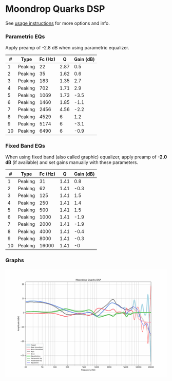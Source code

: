 # Moondrop Quarks DSP
See [usage instructions](https://github.com/jaakkopasanen/AutoEq#usage) for more options and info.

### Parametric EQs
Apply preamp of -2.8 dB when using parametric equalizer.

|   # | Type    |   Fc (Hz) |    Q |   Gain (dB) |
|-----|---------|-----------|------|-------------|
|   1 | Peaking |        22 | 2.87 |         0.5 |
|   2 | Peaking |        35 | 1.62 |         0.6 |
|   3 | Peaking |       183 | 1.35 |         2.7 |
|   4 | Peaking |       702 | 1.71 |         2.9 |
|   5 | Peaking |      1069 | 1.73 |        -3.5 |
|   6 | Peaking |      1460 | 1.85 |        -1.1 |
|   7 | Peaking |      2456 | 4.56 |        -2.2 |
|   8 | Peaking |      4529 | 6    |         1.2 |
|   9 | Peaking |      5174 | 6    |        -3.1 |
|  10 | Peaking |      6490 | 6    |        -0.9 |

### Fixed Band EQs
When using fixed band (also called graphic) equalizer, apply preamp of **-2.0 dB** (if available) and set gains manually with these parameters.

|   # | Type    |   Fc (Hz) |    Q |   Gain (dB) |
|-----|---------|-----------|------|-------------|
|   1 | Peaking |        31 | 1.41 |         0.8 |
|   2 | Peaking |        62 | 1.41 |        -0.3 |
|   3 | Peaking |       125 | 1.41 |         1.5 |
|   4 | Peaking |       250 | 1.41 |         1.4 |
|   5 | Peaking |       500 | 1.41 |         1.5 |
|   6 | Peaking |      1000 | 1.41 |        -1.9 |
|   7 | Peaking |      2000 | 1.41 |        -1.9 |
|   8 | Peaking |      4000 | 1.41 |        -0.4 |
|   9 | Peaking |      8000 | 1.41 |        -0.3 |
|  10 | Peaking |     16000 | 1.41 |        -0   |

### Graphs
![](./Moondrop%20Quarks%20DSP.png)
